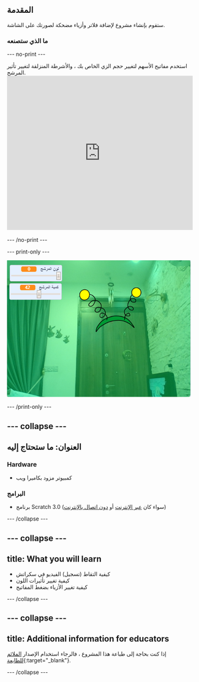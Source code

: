 ## المقدمة

ستقوم بإنشاء مشروع لإضافة فلاتر وأزياء مضحكة لصورتك على الشاشة.

### ما الذي ستصنعه

--- no-print ---

استخدم مفاتيح الأسهم لتغيير حجم الزي الخاص بك ، والأشرطة المنزلقة لتغيير تأثير المرشح. <iframe src="https://scratch.mit.edu/projects/381995604/embed" allowtransparency="true" width="485" height="402" frameborder="0" scrolling="no" allowfullscreen mark="crwd-mark"></iframe>

--- /no-print ---

--- print-only ---

![المشروع كامل](images/final.png)

--- /print-only ---

--- collapse ---
---
العنوان: ما ستحتاج إليه
---

### Hardware

+ كمبيوتر مزود بكاميرا ويب

### البرامج

+ برنامج Scratch 3.0 (سواء كان [عبر الإنترنت](http://rpf.io/scratchon) أو [دون اتصال بالإنترنت](http://rpf.io/scratchoff))

--- /collapse ---

--- collapse ---
---
title: What you will learn
---

- كيفية التقاط (تسجيل) الفيديو في سكراتش
- كيفية تغيير تأثيرات اللون
- كيفية تغيير الأزياء بضغط المفاتيح

--- /collapse ---

--- collapse ---
---
title: Additional information for educators
---

إذا كنت بحاجة إلى طباعة هذا المشروع ، فالرجاء استخدام الإصدار [الملائم للطابعة](https://projects.raspberrypi.org/en/projects/scratchchat-filters/print){:target="_blank"}.

--- /collapse ---
